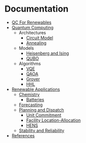 Documentation
=============

* [QC For Renewables](../index.md)
* [Quantum Computing](quantum/index.md)
  * Architectures
    * [Circuit Model](quantum/architectures/circuit.md)
    * [Annealing](quantum/architectures/annealing.md)
  * Models
    * [Heisenberg and Ising](quantum/models/ising.md)
    * [QUBO](quantum/models/qubo.md)
  * Algorithms
    * [VQE](quantum/algorithms/vqe.md)
    * [QAOA](quantum/algorithms/qaoa.md)
    * [Grover](quantum/algorithms/grover.md)
    * [HHL](quantum/algorithms/hhl.md)
* [Renewable Applications](applications/index.md)
  * [Chemistry](applications/chemistry/index.md)
    * [Batteries](applications/chemistry/battery.md)
  * [Forecasting](applications/forecasting.md)
  * [Planning and Dispatch](applications/planning/index.md)
    * [Unit Commitment](applications/planning/uc.md)
    * [Facility Location-Allocation](applications/planning/facilities.md)
    * [HENS](applications/planning/hens.md)
  * [Stability and Reliability](applications/stability.md)
* [References](references.md)
